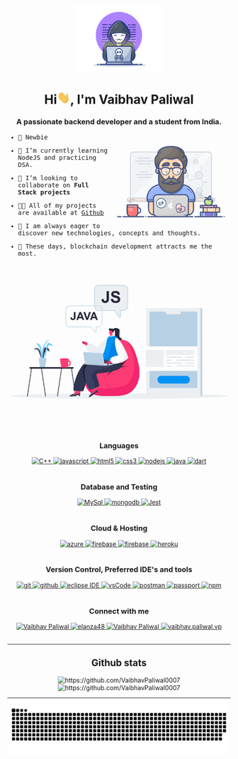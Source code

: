 <div align="center">
  <img width="200rem"; height="auto" src="./resources/img/materialHacker.png"/>
  <h1>Hi<img width="30rem" src="./resources/img/waving.gif">, I'm Vaibhav Paliwal</h1>
  <h3>A passionate backend developer and a student from India.</h3>
</div>

<div>
  <samp>
  <img align="right" width="270rem" height="auto" src="./resources/img/geek.gif"/>

- 🙂 Newbie

- 🌱 I’m currently learning NodeJS and practicing DSA.

- 👯 I’m looking to collaborate on <strong>Full Stack projects</strong>

- 👨‍💻 All of my projects are available at [Github](https://github.com/VaibhavPaliwal0007)

- 🖤 I am always eager to discover new technologies, concepts and thoughts.

- 🤒 These days, blockchain development attracts me the most.

  </samp>
</div>

<div>
  <div align="center">
    <img width="500rem" height="auto" src="./resources/img/coders-prog.gif"/>
  </div>

  <div align="center">
    <h3>Languages</h3>
    <a href="https://www.w3schools.com/cpp/" target="_blank"> 
    <img alt="C++" src="https://img.shields.io/badge/C++-00599C.svg?&style=for-the-badge&logo=cplusplus&logoColor=red">
     </a> 
    </a>
    <a href="https://developer.mozilla.org/en-US/docs/Web/JavaScript" target="_blank"> 
      <img src="https://img.shields.io/badge/Javascript-F7DF1E.svg?style=for-the-badge&logo=javascript&logoColor=black"
        alt="javascript"/> 
    </a>
    <a href="https://www.w3.org/html/" target="_blank"> 
      <img src="https://img.shields.io/badge/html-E34F26.svg?style=for-the-badge&logo=html5&logoColor=white"
        alt="html5"/> 
    </a>
    <a href="https://www.w3schools.com/css/" target="_blank">
      <img src="https://img.shields.io/badge/css-1572B6.svg?style=for-the-badge&logo=css3&logoColor=white"
        alt="css3"/>
    </a>
     <a href="https://nodejs.org" target="_blank"> 
      <img src="https://img.shields.io/badge/node.js-339933.svg?style=for-the-badge&logo=nodedotjs&logoColor=white"
        alt="nodejs"/> 
    </a>
    <a href="https://www.java.com" target="_blank"> 
      <img src="https://img.shields.io/badge/Java-007396.svg?style=for-the-badge&logo=java&logoColor=white" 
        alt="java"/> 
    </a>
    <a href="https://dart.dev/guides" target="_blank">
      <img src="https://shields.io/badge/Dart-0175C2.svg?&style=for-the-badge&logo=Dart&logoColor=white" alt="dart"> 
    </a>
  </div>
  <br>

  <div align="center">
    <h3>Database and Testing</h3>
    <a href="https://dev.mysql.com/doc/" target="_blank"> 
      <img src="https://img.shields.io/badge/MySQL-4479A1.svg?&color=pink&style=for-the-badge&logo=MySQL&logoColor=white"
        alt="MySql"/> 
    </a>
    <a href="https://www.mongodb.com/" target="_blank"> 
      <img src="https://img.shields.io/badge/mongodb-47A248.svg?style=for-the-badge&logo=mongodb&logoColor=white"
        alt="mongodb"/> 
    </a> 
     <a href="https://jestjs.io/docs/getting-started" target="_blank"> 
      <img src="https://shields.io/badge/Jest-C21325.svg?&color=important&style=for-the-badge&logo=Jest&logoColor=white"
        alt="Jest"/> 
    </a> 
  
  </div>
  <br>
  <div align="center">
    <h3>Cloud & Hosting</h3>
    <a href="https://azure.microsoft.com/en-in/" target="_blank">
      <img  src="https://img.shields.io/badge/Azure-0078D4?style=for-the-badge&logo=microsoftazure&logoColor=white" alt="azure"/> 
    </a>
    <a href="https://firebase.google.com/" target="_blank">
      <img src="https://img.shields.io/badge/firebase-FFCA28.svg?style=for-the-badge&logo=firebase&logoColor=black" alt="firebase"/>
    </a>
    <a href="https://netlify.com/" target="_blank">
      <img src="https://img.shields.io/badge/netlify-00C7B7.svg?style=for-the-badge&logo=netlify&logoColor=black" alt="firebase"/>
    </a>
    <a href="https://heroku.com" target="_blank"> 
      <img src="https://img.shields.io/badge/heroku-430098.svg?style=for-the-badge&logo=heroku&logoColor=white"
        alt="heroku"/> 
    </a> 
  </div>
<br>
  <div align="center">
    <h3>Version Control, Preferred IDE's and tools</h3>
    <a href="https://git-scm.com/" target="_blank">
      <img src="https://img.shields.io/badge/git-F05032.svg?style=for-the-badge&logo=git&logoColor=white"
        alt="git"/>
    </a>
    <a href="https://github.com/VaibhavPaliwal0007" target="_blank">
      <img src="https://img.shields.io/badge/github-181717.svg?style=for-the-badge&logo=github&logoColor=white" alt="github" />
    </a>
     <a href="https://eclipse.org" target="_blank">
      <img src="https://img.shields.io/badge/eclipse-2C2255.svg?style=for-the-badge&logo=eclipse&logoColor=white" alt="eclipse IDE"/> 
    </a>
    <a href="https://code.visualstudio.com/" target="_blank">
      <img src="https://img.shields.io/badge/vscode-007ACC.svg?style=for-the-badge&logo=visualstudiocode&logoColor=white" alt="vsCode"/> 
    </a>
    <a href="https://postman.com" target="_blank"> 
      <img src="https://img.shields.io/badge/postman-FF6C37.svg?style=for-the-badge&logo=postman&logoColor=white" alt="postman"/>
    </a>
    <a href="http://www.passportjs.org" target="_blank">
     <img src="https://shields.io/badge/Passport-34E27A.svg?&color=bluevviolet&style=for-the-badge&logo=Passport&logoColor=white" alt="passport">
    </a>
    <a href="https://www.npmjs.com" target="_blank">
     <img src="https://shields.io/badge/npm-CB3837.svg?&color=ff69b4&style=for-the-badge&logo=Jest&logoColor=white" alt="npm">
    </a>
  </div>
</div>
</details>
<br>
<div align="center">
  <h3>Connect with me</h3>
  <div>
    <a  href="https://www.linkedin.com/in/vaibhav-paliwal-47325b207/" target="_blank">
      <img src="https://img.shields.io/badge/Linked%20In-0A66C2.svg?style=for-the-badge&logo=linkedin&logoColor=white" alt="Vaibhav Paliwal"/>
    </a>
    <a href="https://twitter.com/vaibhavvp_" target="_blank">
      <img src="https://img.shields.io/badge/Twitter-1DA1F2.svg?style=for-the-badge&logo=twitter&logoColor=white" alt="elanza48"/>
    </a>
    <a href="https://www.leetcode.com/Vp-" target="_blank">
      <img src="https://img.shields.io/badge/LeetCode-FFA116.svg?style=for-the-badge&logo=leetcode&logoColor=black" alt="Vaibhav Paliwal"/>
    </a>
    <a href="https://www.instagram.com/vaibhav.paliwal.vp/" target="_blank">
      <img src="https://shields.io/badge/Instagram-E4405F.svg?&color=ff69b4&style=for-the-badge&logo=Jest&logoColor=white"
      alt="vaibhav.paliwal.vp">
    </a>
  </div>
</div>
<br>
<hr>
<div align="center">
  <h2>Github stats</h2> 
  <img src="https://github-readme-stats.vercel.app/api?username=VaibhavPaliwal0007&show_icons=true&theme=tokyonight&hide_border=true&locale=en"
    alt="https://github.com/VaibhavPaliwal0007" />
  <img src="https://github-readme-streak-stats.herokuapp.com/?user=VaibhavPaliwal0007&theme=material-palenight" alt="https://github.com/VaibhavPaliwal0007" />
</div>
<hr>
<div align="center">
  <img  src="resources/img/github-contribution-grid-snake.svg"
    alt="Vaibhav Paliwal" />
</div>